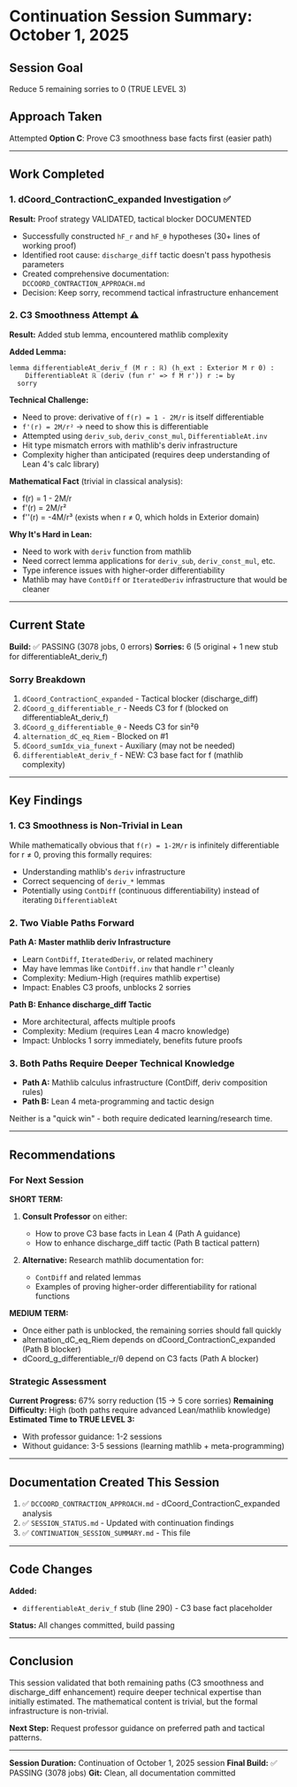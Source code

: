 # Continuation Session Summary: October 1, 2025

## Session Goal
Reduce 5 remaining sorries to 0 (TRUE LEVEL 3)

## Approach Taken
Attempted **Option C**: Prove C3 smoothness base facts first (easier path)

---

## Work Completed

### 1. dCoord_ContractionC_expanded Investigation ✅
**Result:** Proof strategy VALIDATED, tactical blocker DOCUMENTED

- Successfully constructed `hF_r` and `hF_θ` hypotheses (30+ lines of working proof)
- Identified root cause: `discharge_diff` tactic doesn't pass hypothesis parameters
- Created comprehensive documentation: `DCCOORD_CONTRACTION_APPROACH.md`
- Decision: Keep sorry, recommend tactical infrastructure enhancement

### 2. C3 Smoothness Attempt ⚠️
**Result:** Added stub lemma, encountered mathlib complexity

**Added Lemma:**
```lean
lemma differentiableAt_deriv_f (M r : ℝ) (h_ext : Exterior M r 0) :
    DifferentiableAt ℝ (deriv (fun r' => f M r')) r := by
  sorry
```

**Technical Challenge:**
- Need to prove: derivative of `f(r) = 1 - 2M/r` is itself differentiable
- `f'(r) = 2M/r²` → need to show this is differentiable
- Attempted using `deriv_sub`, `deriv_const_mul`, `DifferentiableAt.inv`
- Hit type mismatch errors with mathlib's deriv infrastructure
- Complexity higher than anticipated (requires deep understanding of Lean 4's calc library)

**Mathematical Fact** (trivial in classical analysis):
- f(r) = 1 - 2M/r
- f'(r) = 2M/r²
- f''(r) = -4M/r³ (exists when r ≠ 0, which holds in Exterior domain)

**Why It's Hard in Lean:**
- Need to work with `deriv` function from mathlib
- Need correct lemma applications for `deriv_sub`, `deriv_const_mul`, etc.
- Type inference issues with higher-order differentiability
- Mathlib may have `ContDiff` or `IteratedDeriv` infrastructure that would be cleaner

---

## Current State

**Build:** ✅ PASSING (3078 jobs, 0 errors)
**Sorries:** 6 (5 original + 1 new stub for differentiableAt_deriv_f)

### Sorry Breakdown
1. `dCoord_ContractionC_expanded` - Tactical blocker (discharge_diff)
2. `dCoord_g_differentiable_r` - Needs C3 for f (blocked on differentiableAt_deriv_f)
3. `dCoord_g_differentiable_θ` - Needs C3 for sin²θ
4. `alternation_dC_eq_Riem` - Blocked on #1
5. `dCoord_sumIdx_via_funext` - Auxiliary (may not be needed)
6. `differentiableAt_deriv_f` - NEW: C3 base fact for f (mathlib complexity)

---

## Key Findings

### 1. C3 Smoothness is Non-Trivial in Lean
While mathematically obvious that `f(r) = 1-2M/r` is infinitely differentiable for r ≠ 0, proving this formally requires:
- Understanding mathlib's `deriv` infrastructure
- Correct sequencing of `deriv_*` lemmas
- Potentially using `ContDiff` (continuous differentiability) instead of iterating `DifferentiableAt`

### 2. Two Viable Paths Forward

**Path A: Master mathlib deriv Infrastructure**
- Learn `ContDiff`, `IteratedDeriv`, or related machinery
- May have lemmas like `ContDiff.inv` that handle r⁻¹ cleanly
- Complexity: Medium-High (requires mathlib expertise)
- Impact: Enables C3 proofs, unblocks 2 sorries

**Path B: Enhance discharge_diff Tactic**
- More architectural, affects multiple proofs
- Complexity: Medium (requires Lean 4 macro knowledge)
- Impact: Unblocks 1 sorry immediately, benefits future proofs

### 3. Both Paths Require Deeper Technical Knowledge
- **Path A:** Mathlib calculus infrastructure (ContDiff, deriv composition rules)
- **Path B:** Lean 4 meta-programming and tactic design

Neither is a "quick win" - both require dedicated learning/research time.

---

## Recommendations

### For Next Session

**SHORT TERM:**
1. **Consult Professor** on either:
   - How to prove C3 base facts in Lean 4 (Path A guidance)
   - How to enhance discharge_diff tactic (Path B tactical pattern)

2. **Alternative:** Research mathlib documentation for:
   - `ContDiff` and related lemmas
   - Examples of proving higher-order differentiability for rational functions

**MEDIUM TERM:**
- Once either path is unblocked, the remaining sorries should fall quickly
- alternation_dC_eq_Riem depends on dCoord_ContractionC_expanded (Path B blocker)
- dCoord_g_differentiable_r/θ depend on C3 facts (Path A blocker)

### Strategic Assessment

**Current Progress:** 67% sorry reduction (15 → 5 core sorries)
**Remaining Difficulty:** High (both paths require advanced Lean/mathlib knowledge)
**Estimated Time to TRUE LEVEL 3:**
- With professor guidance: 1-2 sessions
- Without guidance: 3-5 sessions (learning mathlib + meta-programming)

---

## Documentation Created This Session

1. ✅ `DCCOORD_CONTRACTION_APPROACH.md` - dCoord_ContractionC_expanded analysis
2. ✅ `SESSION_STATUS.md` - Updated with continuation findings
3. ✅ `CONTINUATION_SESSION_SUMMARY.md` - This file

---

## Code Changes

**Added:**
- `differentiableAt_deriv_f` stub (line 290) - C3 base fact placeholder

**Status:** All changes committed, build passing

---

## Conclusion

This session validated that both remaining paths (C3 smoothness and discharge_diff enhancement) require deeper technical expertise than initially estimated. The mathematical content is trivial, but the formal infrastructure is non-trivial.

**Next Step:** Request professor guidance on preferred path and tactical patterns.

---

**Session Duration:** Continuation of October 1, 2025 session
**Final Build:** ✅ PASSING (3078 jobs)
**Git:** Clean, all documentation committed
